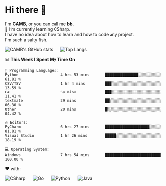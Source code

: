 # Hi there 👋
<!--
**CAMB-dev/CAMB-dev** is a ✨ _special_ ✨ repository because its `README.md` (this file) appears on your GitHub profile.

Here are some ideas to get you started:

- 🔭 I’m currently working on ...
- 🌱 I’m currently learning ...
- 👯 I’m looking to collaborate on ...
- 🤔 I’m looking for help with ...
- 💬 Ask me about ...
- 📫 How to reach me: ...
- 😄 Pronouns: ...
- ⚡ Fun fact: ...
-->
 I'm **CAMB**, or you can call me **bb**.  
 🌱 I’m currently learning CSharp.  
 I have no idea about how to learn and how to code any project.  
 I'm such a salty fish.
 
 
![CAMB's GitHub stats](https://github-readme-stats.vercel.app/api?username=CAMB-dev&show_icons=true&theme=tokyonight)
&nbsp;&nbsp;&nbsp;&nbsp;
![Top Langs](https://github-readme-stats.vercel.app/api/top-langs/?username=CAMB-dev&langs_count=5&theme=tokyonight)


<!--START_SECTION:waka-->
📊 **This Week I Spent My Time On** 

```text
💬 Programming Languages: 
Python                   4 hrs 53 mins       ███████████████░░░░░░░░░░   61.81 % 
CSV/TSV                  1 hr 4 mins         ███░░░░░░░░░░░░░░░░░░░░░░   13.59 % 
C#                       54 mins             ███░░░░░░░░░░░░░░░░░░░░░░   11.41 % 
textmate                 29 mins             ██░░░░░░░░░░░░░░░░░░░░░░░   06.30 % 
Other                    20 mins             █░░░░░░░░░░░░░░░░░░░░░░░░   04.42 % 

🔥 Editors: 
PyCharm                  6 hrs 27 mins       ████████████████████░░░░░   81.81 % 
Visual Studio            1 hr 26 mins        █████░░░░░░░░░░░░░░░░░░░░   18.19 % 

💻 Operating System: 
Windows                  7 hrs 54 mins       █████████████████████████   100.00 % 
```


<!--END_SECTION:waka-->


❤ with:

![CSharp](https://img.shields.io/badge/CSharp-%23512BD4?style=for-the-badge&logo=.net)
&nbsp;&nbsp;&nbsp;&nbsp;
![Go](https://img.shields.io/badge/Go-000000?style=for-the-badge&logo=go)
&nbsp;&nbsp;&nbsp;&nbsp;
![Python](https://img.shields.io/badge/Python-000000?style=for-the-badge&logo=python)
&nbsp;&nbsp;&nbsp;&nbsp;
![Java](https://img.shields.io/badge/Java-964B00?style=for-the-badge&logo=openjdk)
